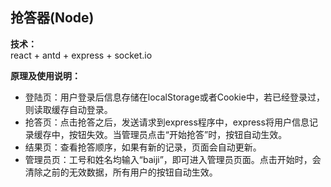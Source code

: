## 抢答器(Node)  
**技术：**  
react + antd + express + socket.io

**原理及使用说明：**  
* 登陆页：用户登录后信息存储在localStorage或者Cookie中，若已经登录过，则读取缓存自动登录。  
* 抢答页：点击抢答之后，发送请求到express程序中，express将用户信息记录缓存中，按钮失效。当管理员点击“开始抢答”时，按钮自动生效。    
* 结果页：查看抢答顺序，如果有新的记录，页面会自动更新。  
* 管理员页：工号和姓名均输入“baiji”，即可进入管理员页面。点击开始时，会清除之前的无效数据，所有用户的按钮自动生效。  